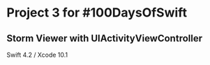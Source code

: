 # Project 3 for #100DaysOfSwift

## Storm Viewer with UIActivityViewController

Swift 4.2 / Xcode 10.1
